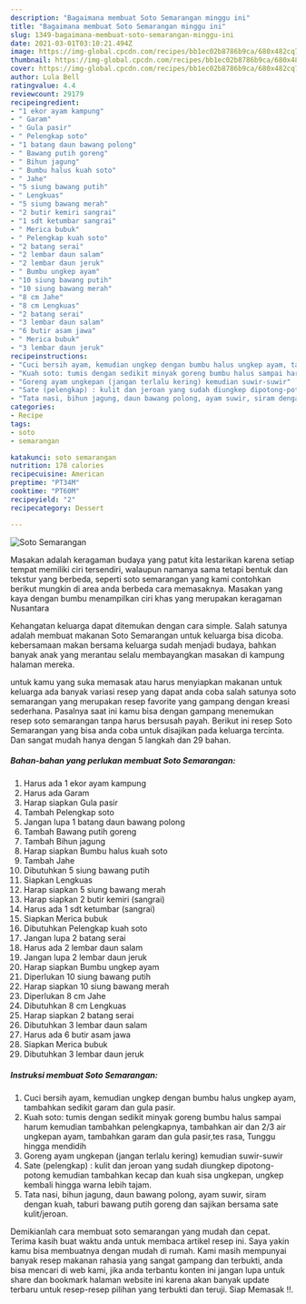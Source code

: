 ```yaml
---
description: "Bagaimana membuat Soto Semarangan minggu ini"
title: "Bagaimana membuat Soto Semarangan minggu ini"
slug: 1349-bagaimana-membuat-soto-semarangan-minggu-ini
date: 2021-03-01T03:10:21.494Z
image: https://img-global.cpcdn.com/recipes/bb1ec02b8786b9ca/680x482cq70/soto-semarangan-foto-resep-utama.jpg
thumbnail: https://img-global.cpcdn.com/recipes/bb1ec02b8786b9ca/680x482cq70/soto-semarangan-foto-resep-utama.jpg
cover: https://img-global.cpcdn.com/recipes/bb1ec02b8786b9ca/680x482cq70/soto-semarangan-foto-resep-utama.jpg
author: Lula Bell
ratingvalue: 4.4
reviewcount: 29179
recipeingredient:
- "1 ekor ayam kampung"
- " Garam"
- " Gula pasir"
- " Pelengkap soto"
- "1 batang daun bawang polong"
- " Bawang putih goreng"
- " Bihun jagung"
- " Bumbu halus kuah soto"
- " Jahe"
- "5 siung bawang putih"
- " Lengkuas"
- "5 siung bawang merah"
- "2 butir kemiri sangrai"
- "1 sdt ketumbar sangrai"
- " Merica bubuk"
- " Pelengkap kuah soto"
- "2 batang serai"
- "2 lembar daun salam"
- "2 lembar daun jeruk"
- " Bumbu ungkep ayam"
- "10 siung bawang putih"
- "10 siung bawang merah"
- "8 cm Jahe"
- "8 cm Lengkuas"
- "2 batang serai"
- "3 lembar daun salam"
- "6 butir asam jawa"
- " Merica bubuk"
- "3 lembar daun jeruk"
recipeinstructions:
- "Cuci bersih ayam, kemudian ungkep dengan bumbu halus ungkep ayam, tambahkan sedikit garam dan gula pasir."
- "Kuah soto: tumis dengan sedikit minyak goreng bumbu halus sampai harum kemudian tambahkan pelengkapnya, tambahkan air dan 2/3 air ungkepan ayam, tambahkan garam dan gula pasir,tes rasa, Tunggu hingga mendidih"
- "Goreng ayam ungkepan (jangan terlalu kering) kemudian suwir-suwir"
- "Sate (pelengkap) : kulit dan jeroan yang sudah diungkep dipotong-potong kemudian tambahkan kecap dan kuah sisa ungkepan, ungkep kembali hingga warna lebih tajam."
- "Tata nasi, bihun jagung, daun bawang polong, ayam suwir, siram dengan kuah, taburi bawang putih goreng dan sajikan bersama sate kulit/jeroan."
categories:
- Recipe
tags:
- soto
- semarangan

katakunci: soto semarangan 
nutrition: 178 calories
recipecuisine: American
preptime: "PT34M"
cooktime: "PT60M"
recipeyield: "2"
recipecategory: Dessert

---
```



![Soto Semarangan](https://img-global.cpcdn.com/recipes/bb1ec02b8786b9ca/680x482cq70/soto-semarangan-foto-resep-utama.jpg)

Masakan adalah keragaman budaya yang patut kita lestarikan karena setiap tempat memiliki ciri tersendiri, walaupun namanya sama tetapi bentuk dan tekstur yang berbeda, seperti soto semarangan yang kami contohkan berikut mungkin di area anda berbeda cara memasaknya. Masakan yang kaya dengan bumbu menampilkan ciri khas yang merupakan keragaman Nusantara

Kehangatan keluarga dapat ditemukan dengan cara simple. Salah satunya adalah membuat makanan Soto Semarangan untuk keluarga bisa dicoba. kebersamaan makan bersama keluarga sudah menjadi budaya, bahkan banyak anak yang merantau selalu membayangkan masakan di kampung halaman mereka.



untuk kamu yang suka memasak atau harus menyiapkan makanan untuk keluarga ada banyak variasi resep yang dapat anda coba salah satunya soto semarangan yang merupakan resep favorite yang gampang dengan kreasi sederhana. Pasalnya saat ini kamu bisa dengan gampang menemukan resep soto semarangan tanpa harus bersusah payah.
Berikut ini resep Soto Semarangan yang bisa anda coba untuk disajikan pada keluarga tercinta. Dan sangat mudah hanya dengan 5 langkah dan 29 bahan.


<!--inarticleads1-->

##### Bahan-bahan yang perlukan membuat Soto Semarangan:

1. Harus ada 1 ekor ayam kampung
1. Harus ada  Garam
1. Harap siapkan  Gula pasir
1. Tambah  Pelengkap soto
1. Jangan lupa 1 batang daun bawang polong
1. Tambah  Bawang putih goreng
1. Tambah  Bihun jagung
1. Harap siapkan  Bumbu halus kuah soto
1. Tambah  Jahe
1. Dibutuhkan 5 siung bawang putih
1. Siapkan  Lengkuas
1. Harap siapkan 5 siung bawang merah
1. Harap siapkan 2 butir kemiri (sangrai)
1. Harus ada 1 sdt ketumbar (sangrai)
1. Siapkan  Merica bubuk
1. Dibutuhkan  Pelengkap kuah soto
1. Jangan lupa 2 batang serai
1. Harus ada 2 lembar daun salam
1. Jangan lupa 2 lembar daun jeruk
1. Harap siapkan  Bumbu ungkep ayam
1. Diperlukan 10 siung bawang putih
1. Harap siapkan 10 siung bawang merah
1. Diperlukan 8 cm Jahe
1. Dibutuhkan 8 cm Lengkuas
1. Harap siapkan 2 batang serai
1. Dibutuhkan 3 lembar daun salam
1. Harus ada 6 butir asam jawa
1. Siapkan  Merica bubuk
1. Dibutuhkan 3 lembar daun jeruk




<!--inarticleads2-->

##### Instruksi membuat  Soto Semarangan:

1. Cuci bersih ayam, kemudian ungkep dengan bumbu halus ungkep ayam, tambahkan sedikit garam dan gula pasir.
1. Kuah soto: tumis dengan sedikit minyak goreng bumbu halus sampai harum kemudian tambahkan pelengkapnya, tambahkan air dan 2/3 air ungkepan ayam, tambahkan garam dan gula pasir,tes rasa, Tunggu hingga mendidih
1. Goreng ayam ungkepan (jangan terlalu kering) kemudian suwir-suwir
1. Sate (pelengkap) : kulit dan jeroan yang sudah diungkep dipotong-potong kemudian tambahkan kecap dan kuah sisa ungkepan, ungkep kembali hingga warna lebih tajam.
1. Tata nasi, bihun jagung, daun bawang polong, ayam suwir, siram dengan kuah, taburi bawang putih goreng dan sajikan bersama sate kulit/jeroan.




Demikianlah cara membuat soto semarangan yang mudah dan cepat. Terima kasih buat waktu anda untuk membaca artikel resep ini. Saya yakin kamu bisa membuatnya dengan mudah di rumah. Kami masih mempunyai banyak resep makanan rahasia yang sangat gampang dan terbukti, anda bisa mencari di web kami, jika anda terbantu konten ini jangan lupa untuk share dan bookmark halaman website ini karena akan banyak update terbaru untuk resep-resep pilihan yang terbukti dan teruji. Siap Memasak !!. 
